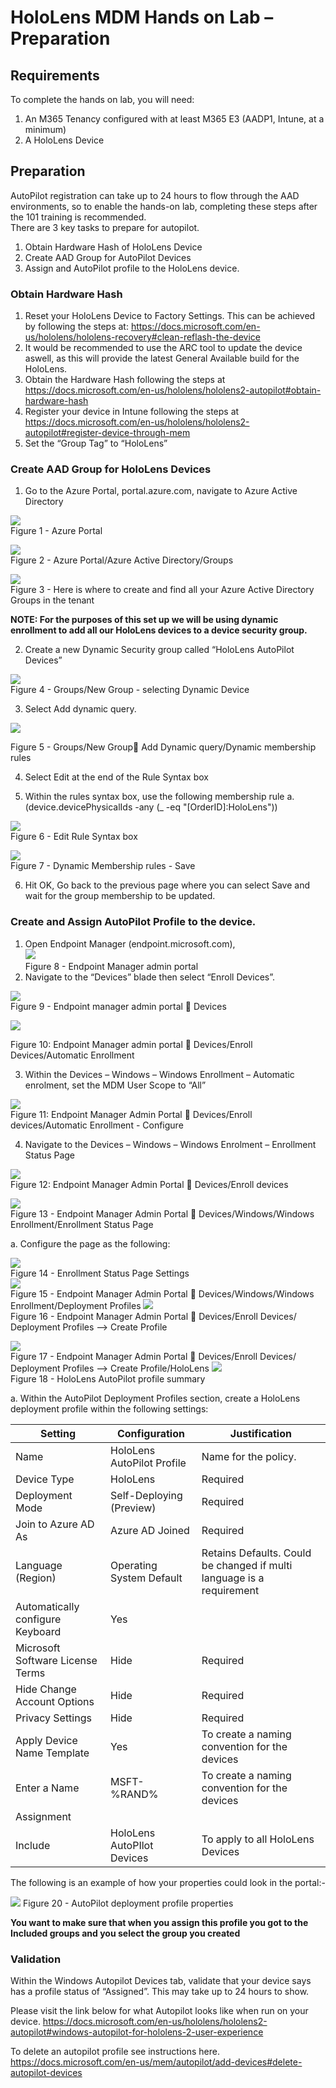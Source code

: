 
# HoloLens MDM Hands on Lab – Preparation

## Requirements

To complete the hands on lab, you will need:   
1.	An M365 Tenancy configured with at least
 M365 E3 (AADP1, Intune, at a minimum)
2.	A HoloLens Device

## Preparation

AutoPilot registration can take up to 24 hours to flow through the AAD environments, so to enable the hands-on lab, completing these steps after the 101 training is recommended.   
There are 3 key tasks to prepare for autopilot. 
1.	Obtain Hardware Hash of HoloLens Device
2.	Create AAD Group for AutoPilot Devices
3.	Assign and AutoPilot profile to the HoloLens device.

### Obtain Hardware Hash
1.	Reset your HoloLens Device to Factory Settings. This can be achieved by following the steps at: https://docs.microsoft.com/en-us/hololens/hololens-recovery#clean-reflash-the-device
2.	It would be recommended to use the ARC tool to update the device aswell, as this will provide the latest General Available build for the HoloLens.
3.	Obtain the Hardware Hash following the steps at https://docs.microsoft.com/en-us/hololens/hololens2-autopilot#obtain-hardware-hash
4.	Register your device in Intune following the steps at https://docs.microsoft.com/en-us/hololens/hololens2-autopilot#register-device-through-mem
5.	Set the “Group Tag” to “HoloLens”

### Create AAD Group for HoloLens Devices  
   
1.	Go to the Azure Portal, portal.azure.com, navigate to Azure Active Directory
 
 ![](Images/PreReqFig1.png)  
Figure 1 - Azure Portal  
 
![](Images/PreReqFig2.png)  
Figure 2 - Azure Portal/Azure Active Directory/Groups  
  
![](Images/PreReqFig3.png)   
Figure 3 - Here is where to create and find all your Azure Active Directory Groups in the tenant  

**NOTE: For the purposes of this set up we will be using dynamic enrollment to add all our HoloLens devices to a device security group.**


2.	Create a new Dynamic Security group called “HoloLens AutoPilot Devices”

![](Images/PreReqFig4.png)   
Figure 4 - Groups/New Group - selecting Dynamic Device  

3.	Select Add dynamic query.

![](Images/PreReqFig5.png)

Figure 5 - Groups/New Group Add Dynamic query/Dynamic membership rules  

4.	Select Edit at the end of the Rule Syntax box  

5.	Within the rules syntax box, use the following membership rule
a.	(device.devicePhysicalIds -any (_ -eq "[OrderID]:HoloLens"))

![](Images/PreReqFig6.png)   
Figure 6 - Edit Rule Syntax box
 
 ![](Images/PreReqFig7.png)  
Figure 7 - Dynamic Membership rules - Save

6.	Hit OK, Go back to the previous page where you can select Save and wait for the group membership to be updated.

### Create and Assign AutoPilot Profile to the device.    

1.	Open Endpoint Manager (endpoint.microsoft.com),   
 ![](Images/PreReqFig8.png)  
Figure 8 - Endpoint Manager admin portal
2.	Navigate to the “Devices” blade then select “Enroll Devices”. 
 
 ![](Images/PreReqFig9.png)  
Figure 9 - Endpoint manager admin portal  Devices

![](Images/PreReqFig10.png)  
 
Figure 10: Endpoint Manager admin portal  Devices/Enroll Devices/Automatic Enrollment


3.	Within the Devices – Windows – Windows Enrollment – Automatic enrolment, set the MDM User Scope to “All”
 
 ![](Images/PreReqFig11.png)  
Figure 11: Endpoint Manager Admin Portal   Devices/Enroll devices/Automatic Enrollment - Configure

4.	Navigate to the Devices – Windows – Windows Enrolment – Enrollment Status Page

 ![](Images/PreReqFig12.png)  
Figure 12: Endpoint Manager Admin Portal  Devices/Enroll devices


 ![](Images/PreReqFig13.png)  
Figure 13 - Endpoint Manager Admin Portal  Devices/Windows/Windows Enrollment/Enrollment Status Page

a.	Configure the page as the following: 

 ![](Images/PreReqFig14.png)  
Figure 14 - Enrollment Status Page Settings  
 ![](Images/PreReqFig15.png)  
Figure 15 - Endpoint Manager Admin Portal  Devices/Windows/Windows Enrollment/Deployment Profiles
 ![](Images/PreReqFig6.png)  
Figure 16 - Endpoint Manager Admin Portal  Devices/Enroll Devices/ Deployment Profiles --> Create Profile

 ![](Images/PreReqFig17.png)  
Figure 17 - Endpoint Manager Admin Portal  Devices/Enroll Devices/ Deployment Profiles --> Create Profile/HoloLens
 ![](Images/PreReqFig18.png)  
Figure 18 - HoloLens AutoPilot profile summary  

a.	Within the AutoPilot Deployment Profiles section, create a HoloLens deployment profile within the following settings:  

| Setting | Configuration | Justification |
| --- | --- | --- |
| Name | HoloLens AutoPilot Profile |Name for the policy.|  
| Device Type  |HoloLens	 |Required
| Deployment Mode |	Self-Deploying (Preview) |	Required |
| Join to Azure AD As |	Azure AD Joined |	Required |
| Language (Region) |Operating System Default |Retains Defaults. Could be changed if multi language is a requirement  |
| Automatically configure Keyboard |	Yes|	
Microsoft Software License Terms |	Hide | 	Required
| Hide Change Account Options |	Hide |	Required|
| Privacy Settings |Hide |Required
| Apply Device Name Template| Yes |	To create a naming convention for the devices
| Enter a Name |MSFT-%RAND%	| To create a naming convention for the devices |
| Assignment 
| Include | HoloLens AutoPIlot Devices |	To apply to all HoloLens Devices | 

The following is an example of how your properties could look in the portal:-

![](Images/PreReqFig20.png) 
Figure 20 - AutoPilot deployment profile properties

**You want to make sure that when you assign this profile you got to the Included groups and you select the group you created**

### Validation
Within the Windows Autopilot Devices tab, validate that your device says has a profile status of “Assigned”. This may take up to 24 hours to show. 

Please visit the link below for what Autopilot looks like when run on your device. https://docs.microsoft.com/en-us/hololens/hololens2-autopilot#windows-autopilot-for-hololens-2-user-experience

To delete an autopilot profile see instructions here. https://docs.microsoft.com/en-us/mem/autopilot/add-devices#delete-autopilot-devices


